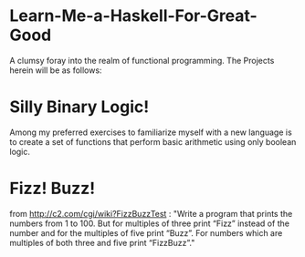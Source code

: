 # Learn-Me-a-Haskell-For-Great-Good
A clumsy foray into the realm of functional programming. The Projects herein will be as follows:

# Silly Binary Logic!
Among my preferred exercises to familiarize myself with a new language is to create a set of functions that perform basic arithmetic using only boolean logic.

# Fizz! Buzz!
from http://c2.com/cgi/wiki?FizzBuzzTest :
"Write a program that prints the numbers from 1 to 100. But for multiples of three print “Fizz” instead of the number and for the multiples of five print “Buzz”. For numbers which are multiples of both three and five print “FizzBuzz”."
